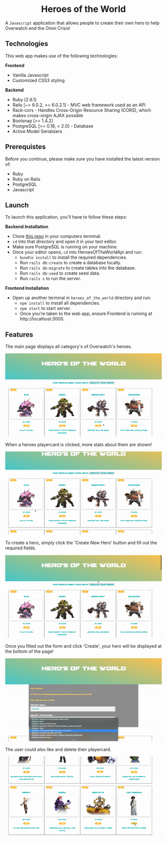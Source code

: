 <h1 align="center">Heroes of the World</h1>

A `Javascript` application that allows people to create their own hero to help Overwatch end the Omni Crisis!

## Technologies
This web app makes use of the following technologies:

**Frontend**
- Vanilla Javascript
- Customized CSS3 styling

**Backend**
- Ruby [2.6.1]
- Rails [~> 6.0.2, >= 6.0.2.1] - MVC web framework used as an API
- Rack-cors - Handles Cross-Origin Resource Sharing (CORS), which makes cross-origin AJAX possible
- Bootsnap [>= 1.4.2]
- PostgreSQL [>= 0.18, < 2.0] - Database
- Active Model Serializers

## Prerequistes
Before you continue, please make sure you have installed the latest version of:

- Ruby
- Ruby on Rails
- PostgreSQL
- Javascript

## Launch
To launch this application, you'll have to follow these steps:

**Backend Installation**
- Clone [this repo](https://github.com/rlc900/heros_of_the_world.git) in your computers terminal.
- `cd` into that directory and open it in your text editor.
- Make sure PostgreSQL is running on your machine.
- Once your editor opens, `cd` into HeroesOfTheWorldApi and run:
  - `bundle install` to install the required dependencies.
  - Run `rails db:create` to create a database locally.
  - Run `rails db:migrate` to create tables into the database.
  - Run `rails db:seed` to create seed data.
  - Run `rails s` to run the server.

**Frontend Installation**

- Open up another terminal in `heroes_of_the_world` directory and run: 
  - `npm install` to install all dependencies.
  - `npm start` to start server.
  - Once you're taken to the web app, ensure Frontend is running at http://localhost:3000.
  
 ## Features
The main page displays all category's of Overwatch's heroes.

<p align="center">
<img src="gif 1.gif"
     alt="the main page displays all category's of Overwatch's heroes"
     style="max-width: 100%" />
</p>

When a heroes playercard is clicked, more stats about them are shown!

<p align="center">
<img src="gif2.gif"
     alt="you can learn more about the heros by clicking on their playercards"
     style="max-width: 100%" />
</p>

To create a hero, simply click the 'Create New Hero' button and fill out the required fields.

<p align="center">
<img src="gif3.gif"
     alt="click create a hero button to create a hero & fill out the required fields."
     style="max-width: 100%" />
</p>

Once you filled out the form and click 'Create', your hero will be displayed at the bottom of the page!

<p align="center">
<img src="gif4.gif"
     alt="once you filled out the form and click 'Create', your hero will be displayed at the bottom of the page!"
     style="max-width: 100%" />
</p>

The user could also like and delete their playercard.

<p align="center">
<img src="gif5.gif"
     alt="the user could also like and delete their playercard.
     style="max-width: 100%" />
</p>

